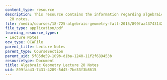 ```yaml
---
content_type: resource
description: This resource contains the information regarding algebraic geometry lecture
  20 notes.
file: /media/courses/18-725-algebraic-geometry-fall-2015/899faa43743142895d457be33f3b8615_MIT18_725F15_lec20.pdf
file_type: application/pdf
learning_resource_types:
- Lecture Notes
ocw_type: OCWFile
parent_title: Lecture Notes
parent_type: CourseSection
parent_uid: 5f85de59-109b-d1ba-1240-11f2f689453b
resourcetype: Document
title: Algebraic Geometry Lecture 20 Notes
uid: 899faa43-7431-4289-5d45-7be33f3b8615
---
```

